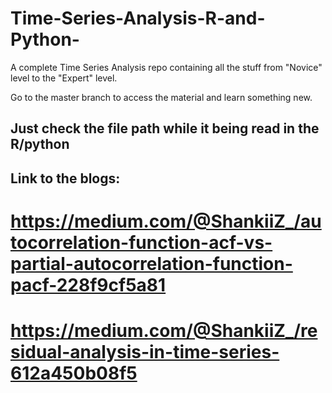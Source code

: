# Time-Series-Analysis-R-and-Python-
A complete Time Series Analysis repo containing all the stuff from "Novice" level to the "Expert" level.

Go to the master branch to access the material and learn something new.

## Just check the file path while it being read in the R/python

## Link to the blogs:
# https://medium.com/@ShankiiZ_/autocorrelation-function-acf-vs-partial-autocorrelation-function-pacf-228f9cf5a81 
# https://medium.com/@ShankiiZ_/residual-analysis-in-time-series-612a450b08f5
